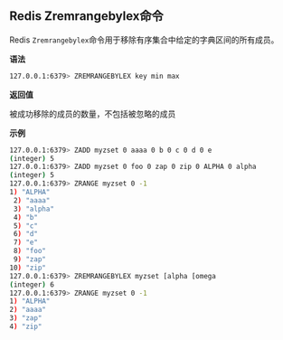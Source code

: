 ## Redis Zremrangebylex命令

Redis `Zremrangebylex`命令用于移除有序集合中给定的字典区间的所有成员。

**语法**

```bash
127.0.0.1:6379> ZREMRANGEBYLEX key min max
```

**返回值**

被成功移除的成员的数量，不包括被忽略的成员

**示例**

```bash
127.0.0.1:6379> ZADD myzset 0 aaaa 0 b 0 c 0 d 0 e
(integer) 5
127.0.0.1:6379> ZADD myzset 0 foo 0 zap 0 zip 0 ALPHA 0 alpha
(integer) 5
127.0.0.1:6379> ZRANGE myzset 0 -1
1) "ALPHA"
 2) "aaaa"
 3) "alpha"
 4) "b"
 5) "c"
 6) "d"
 7) "e"
 8) "foo"
 9) "zap"
10) "zip"
127.0.0.1:6379> ZREMRANGEBYLEX myzset [alpha [omega
(integer) 6
127.0.0.1:6379> ZRANGE myzset 0 -1
1) "ALPHA"
2) "aaaa"
3) "zap"
4) "zip"
```
